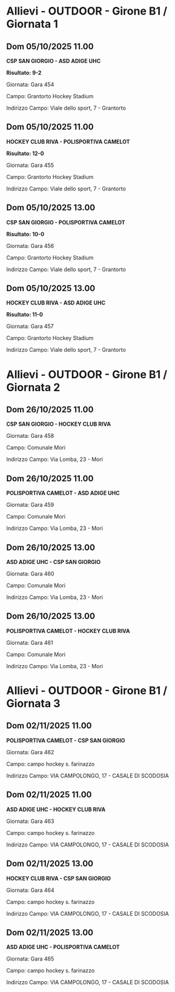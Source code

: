 # Allievi - OUTDOOR  - Girone B1 / Giornata 1
## Dom 05/10/2025 11.00

<strong>CSP SAN GIORGIO - ASD ADIGE UHC</strong>

**Risultato: 9-2**

Giornata: Gara 454

Campo: Grantorto Hockey Stadium 

Indirizzo Campo:  Viale dello sport, 7 - Grantorto



## Dom 05/10/2025 11.00

<strong>HOCKEY CLUB RIVA - POLISPORTIVA CAMELOT</strong>

**Risultato: 12-0**

Giornata: Gara 455

Campo: Grantorto Hockey Stadium 

Indirizzo Campo:  Viale dello sport, 7 - Grantorto



## Dom 05/10/2025 13.00

<strong>CSP SAN GIORGIO - POLISPORTIVA CAMELOT</strong>

**Risultato: 10-0**

Giornata: Gara 456

Campo: Grantorto Hockey Stadium 

Indirizzo Campo:  Viale dello sport, 7 - Grantorto



## Dom 05/10/2025 13.00

<strong>HOCKEY CLUB RIVA - ASD ADIGE UHC</strong>

**Risultato: 11-0**

Giornata: Gara 457

Campo: Grantorto Hockey Stadium 

Indirizzo Campo:  Viale dello sport, 7 - Grantorto


# Allievi - OUTDOOR  - Girone B1 / Giornata 2
## Dom 26/10/2025 11.00

<strong>CSP SAN GIORGIO - HOCKEY CLUB RIVA</strong>

Giornata: Gara 458

Campo: Comunale Mori 

Indirizzo Campo:  Via Lomba, 23 - Mori



## Dom 26/10/2025 11.00

<strong>POLISPORTIVA CAMELOT - ASD ADIGE UHC</strong>

Giornata: Gara 459

Campo: Comunale Mori 

Indirizzo Campo:  Via Lomba, 23 - Mori



## Dom 26/10/2025 13.00

<strong>ASD ADIGE UHC - CSP SAN GIORGIO</strong>

Giornata: Gara 460

Campo: Comunale Mori 

Indirizzo Campo:  Via Lomba, 23 - Mori



## Dom 26/10/2025 13.00

<strong>POLISPORTIVA CAMELOT - HOCKEY CLUB RIVA</strong>

Giornata: Gara 461

Campo: Comunale Mori 

Indirizzo Campo:  Via Lomba, 23 - Mori


# Allievi - OUTDOOR  - Girone B1 / Giornata 3
## Dom 02/11/2025 11.00

<strong>POLISPORTIVA CAMELOT - CSP SAN GIORGIO</strong>

Giornata: Gara 462

Campo: campo hockey s. farinazzo 

Indirizzo Campo:  VIA CAMPOLONGO, 17 - CASALE DI SCODOSIA



## Dom 02/11/2025 11.00

<strong>ASD ADIGE UHC - HOCKEY CLUB RIVA</strong>

Giornata: Gara 463

Campo: campo hockey s. farinazzo 

Indirizzo Campo:  VIA CAMPOLONGO, 17 - CASALE DI SCODOSIA



## Dom 02/11/2025 13.00

<strong>HOCKEY CLUB RIVA - CSP SAN GIORGIO</strong>

Giornata: Gara 464

Campo: campo hockey s. farinazzo 

Indirizzo Campo:  VIA CAMPOLONGO, 17 - CASALE DI SCODOSIA



## Dom 02/11/2025 13.00

<strong>ASD ADIGE UHC - POLISPORTIVA CAMELOT</strong>

Giornata: Gara 465

Campo: campo hockey s. farinazzo 

Indirizzo Campo:  VIA CAMPOLONGO, 17 - CASALE DI SCODOSIA


